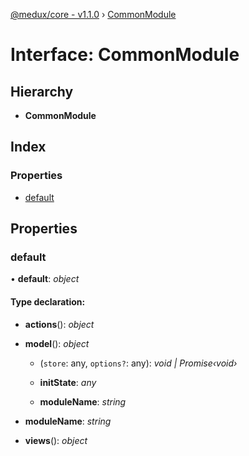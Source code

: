 [@medux/core - v1.1.0](../README.md) › [CommonModule](commonmodule.md)

# Interface: CommonModule

## Hierarchy

* **CommonModule**

## Index

### Properties

* [default](commonmodule.md#default)

## Properties

###  default

• **default**: *object*

#### Type declaration:

* **actions**(): *object*

* **model**(): *object*

  * (`store`: any, `options?`: any): *void | Promise‹void›*

  * **initState**: *any*

  * **moduleName**: *string*

* **moduleName**: *string*

* **views**(): *object*
